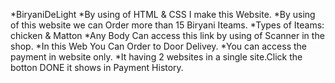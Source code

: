 *BiryaniDeLight
*By using of HTML & CSS I make this Website.
*By using of this website we can Order more than 15 Biryani Iteams.
*Types of Iteams: chicken & Matton
*Any Body Can access this link by using of Scanner in the shop.
*In this Web You Can Order to Door Delivey.
*You can access the payment in website only.
*It having 2 websites in a single site.Click the botton DONE it shows in Payment History.
